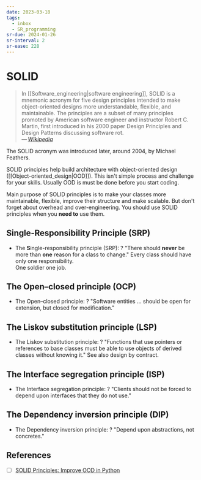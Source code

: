 ```yaml
---
date: 2023-03-18
tags:
  - inbox
  - SR_programming
sr-due: 2024-01-26
sr-interval: 2
sr-ease: 228
---
```


# SOLID

> In [[Software_engineering|software engineering]], SOLID is a mnemonic acronym
> for five design principles intended to make object-oriented designs more
> understandable, flexible, and maintainable. The principles are a subset of
> many principles promoted by American software engineer and instructor Robert
> C. Martin, first introduced in his 2000 paper Design Principles and Design
> Patterns discussing software rot.\
> — <cite>[Wikipedia](https://en.wikipedia.org/wiki/SOLID)</cite>

The SOLID acronym was introduced later, around 2004, by Michael Feathers.

SOLID principles help build architecture with object-oriented design
([[Object-oriented_design|OOD]]). This isn't simple process and challenge for
your skills. Usually OOD is must be done before you start coding.

Main purpose of SOLID principles is to make your classes more maintainable,
flexible, improve their structure and make scalable. But don't forget about
overhead and over-engineering. You should use SOLID principles when you **need
to** use them.

## Single-Responsibility Principle (SRP)

- The **S**ingle-responsibility principle (SRP):
?
"There should **never** be more than **one** reason for a class to change."
Every class should have only one responsibility.\
One soldier one job.

## The Open–closed principle (OCP)

- The Open–closed principle:
?
"Software entities ... should be open for extension, but closed for
modification."

## The Liskov substitution principle (LSP)

- The Liskov substitution principle:
?
"Functions that use pointers or references to base classes must be able to use
objects of derived classes without knowing it." See also design by contract.

## The Interface segregation principle (ISP)

- The Interface segregation principle:
?
"Clients should not be forced to depend upon interfaces that they do not use."

## The Dependency inversion principle (DIP)

- The Dependency inversion principle:
?
"Depend upon abstractions, not concretes."


## References

- [ ] [SOLID Principles: Improve OOD in Python](https://realpython.com/solid-principles-python/)
